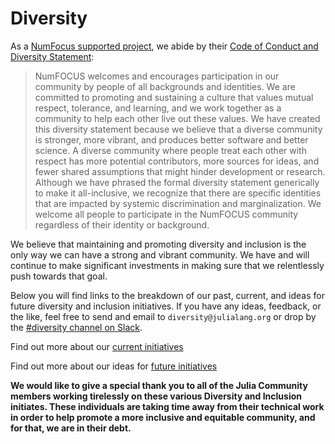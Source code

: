 # Diversity

As a [NumFocus supported project](https://numfocus.org), we abide by their [Code of Conduct and Diversity Statement](https://numfocus.org/code-of-conduct):

> NumFOCUS welcomes and encourages participation in our community by people of all backgrounds and identities. We are committed to promoting and sustaining a culture that values mutual respect, tolerance, and learning, and we work together as a community to help each other live out these values.
> We have created this diversity statement because we believe that a diverse community is stronger, more vibrant, and produces better software and better science. A diverse community where people treat each other with respect has more potential contributors, more sources for ideas, and fewer shared assumptions that might hinder development or research.
> Although we have phrased the formal diversity statement generically to make it all-inclusive, we recognize that there are specific identities that are impacted by systemic discrimination and marginalization. We welcome all people to participate in the NumFOCUS community regardless of their identity or background.

We believe that maintaining and promoting diversity and inclusion is the only way we can have a strong and vibrant community. We have and will continue to make significant investments in making sure that we relentlessly push towards that goal.

Below you will find links to the breakdown of our past, current, and ideas for future diversity and inclusion initiatives. If you have any ideas, feedback, or the like, feel free to send and email to `diversity@julialang.org` or drop by the [#diversity channel on Slack](https://julialang.org/slack/).


Find out more about our [current initiatives](/diversity/current/)

Find out more about our ideas for [future initiatives](/diversity/ideas/)

__We would like to give a special thank you to all of the Julia Community members working tirelessly on these various Diversity and Inclusion initiates. These individuals are taking time away from their technical work in order to help promote a more inclusive and equitable community, and for that, we are in their debt.__

